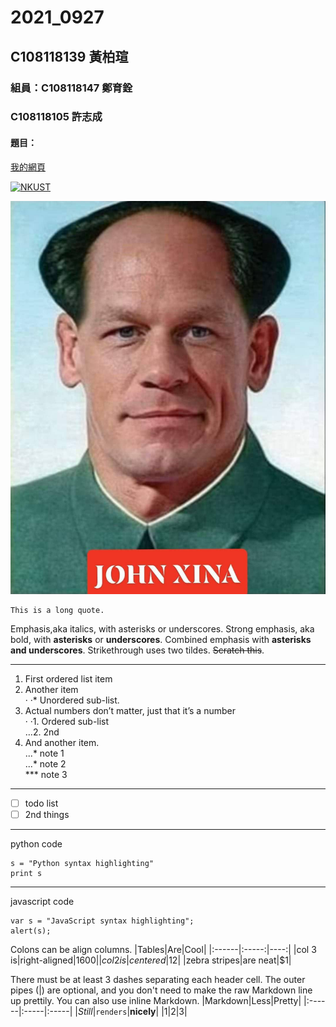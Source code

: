 # 2021_0927

## C108118139 黃柏瑄

### 組員：C108118147 鄭育銓
###      C108118105 許志成

#### 題目：

[我的網頁]()

[![NKUST](https://www.nkust.edu.tw/var/file/0/1000/img/513/182513897.png "高科大")](https://www.nkust.edu.tw/)

![xina](xina.jpg)

```
This is a long quote.
```
Emphasis,aka italics, with asterisks or underscores.
Strong emphasis, aka bold, with **asterisks** or **underscores**.
Combined emphasis with **asterisks and underscores**.
Strikethrough uses two tildes. <s>Scratch this</s>.

---
1. First ordered list item</br>
2. Another item</br>
    · ·* Unordered sub-list.</br>
3. Actual numbers don’t matter, just that it’s a number</br>
    · ·1. Ordered sub-list</br>
    …2. 2nd</br>
4. And another item. </br>
    ...* note 1</br>
    ...* note 2</br>
    *** note 3
---
- [ ] todo list
- [ ] 2nd things
---
python code
```python=
s = "Python syntax highlighting"
print s
```
---
javascript code
```javascript=
var s = "JavaScript syntax highlighting";
alert(s);
```
Colons can be align columns.
|Tables|Are|Cool|
|:------|:-----:|----:|
|col 3 is|right-aligned|$1600|
|col 2 is|centered|$12|
|zebra stripes|are neat|$1|

There must be at least 3 dashes separating each header cell. The outer pipes (|) are optional, and you don't need to make the raw Markdown line up prettily. You can also use inline Markdown.
|Markdown|Less|Pretty|
|:------|:-----|:-----|
|*Still*|`renders`|**nicely**|
|1|2|3|
